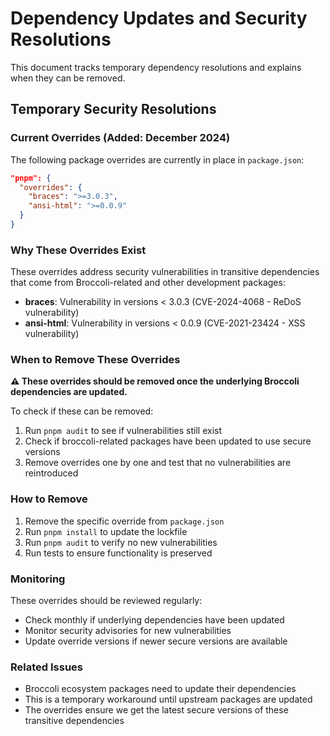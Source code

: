 # Dependency Updates and Security Resolutions

This document tracks temporary dependency resolutions and explains when they can be removed.

## Temporary Security Resolutions

### Current Overrides (Added: December 2024)

The following package overrides are currently in place in `package.json`:

```json
"pnpm": {
  "overrides": {
    "braces": ">=3.0.3",
    "ansi-html": ">=0.0.9"
  }
}
```

### Why These Overrides Exist

These overrides address security vulnerabilities in transitive dependencies that come from Broccoli-related and other development packages:

- **braces**: Vulnerability in versions < 3.0.3 (CVE-2024-4068 - ReDoS vulnerability)
- **ansi-html**: Vulnerability in versions < 0.0.9 (CVE-2021-23424 - XSS vulnerability)

### When to Remove These Overrides

**⚠️ These overrides should be removed once the underlying Broccoli dependencies are updated.**

To check if these can be removed:

1. Run `pnpm audit` to see if vulnerabilities still exist
2. Check if broccoli-related packages have been updated to use secure versions
3. Remove overrides one by one and test that no vulnerabilities are reintroduced

### How to Remove

1. Remove the specific override from `package.json`
2. Run `pnpm install` to update the lockfile
3. Run `pnpm audit` to verify no new vulnerabilities
4. Run tests to ensure functionality is preserved

### Monitoring

These overrides should be reviewed regularly:
- Check monthly if underlying dependencies have been updated
- Monitor security advisories for new vulnerabilities
- Update override versions if newer secure versions are available

### Related Issues

- Broccoli ecosystem packages need to update their dependencies
- This is a temporary workaround until upstream packages are updated
- The overrides ensure we get the latest secure versions of these transitive dependencies
